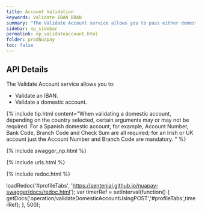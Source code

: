 ```yaml
---
title: Account Validation
keywords: Validate IBAN BBAN
summary: "The Validate Account service allows you to pass either domestic account details (to validate and retrieve an IBAN) or to pass an IBAN (to validate and retrieve the domestic account details). "
sidebar: np_sidebar
permalink: np_validateaccount.html
folder: prodNuapay
toc: false
---
```


## API Details

The Validate Account service allows you to:

* Validate an IBAN.
* Validate a domestic account.

{% include tip.html content="When validating a domestic account, depending on the country selected, certain arguments may or may not be required. For a Spanish domestic account, for example, Account Number, Bank Code, Branch Code and Check Sum are all required; for an Irish or UK account just the Account Number and Branch Code are mandatory. " %}



{% include swagger_np.html %}

{% include urls.html %}


<ul id="profileTabs" class="nav nav-tabs">


</ul>

{% include redoc.html %}

loadRedoc('#profileTabs', 'https://sentenial.github.io/nuapay-swagger/docs/redoc.html');
var timerRef = setInterval(function() { getDocs('operation/validateDomesticAccountUsingPOST','#profileTabs',timerRef); }, 500);


</script>



<!--
<ul id="profileTabs" class="nav nav-tabs">
    <li class="active"><a href="#profile" data-toggle="tab">Request</a></li>
    <li><a href="#about" data-toggle="tab">Response</a></li>

</ul>
  <div class="tab-content">
<div role="tabpanel" class="tab-pane active" id="profile">


  <table>
<colgroup>
<col width="30%" />
<col width="90%" />
</colgroup>

<tbody>
<tr>
<td markdown="span">Usage</td>
<td markdown="span">Pass either an IBAN or the domestic account number, country and other required parameters, based on the country selected.</td>
</tr>
<tr>
<td markdown="span">Method</td>
<td markdown="span"><span class="label label-info">POST </span>
</td>
</tr>
<tr>
<td markdown="span">URI</td>
<td markdown="span">/iban/validate
</td>
</tr>
<tr>
<td markdown="span">Required Arguments</td>
<td markdown="span"><b>domesticAccountNumber</b>
<br/><i>The account number. Only required if validating a domestic account</i>
</td>
</tr>
<tr>
<td markdown="span"></td>
<td markdown="span"><b>accountCountry</b>
<br/><i>The ISO country code. Only required if validating a domestic account.</i>
</td>
</tr>
<tr>
<td markdown="span"></td>
<td markdown="span"><b>iban</b>
<br/><i>The account in IBAN format. A required argument if you are validating an IBAN.</i>
</td>
</tr>
</tbody>
</table>



</div>

<div role="tabpanel" class="tab-pane" id="about">
<p>A successful request will return a <b>201 Created</b> response code</p>
<p>The following is the complete list of possible status codes, which may be returned in the response:</p>
    {% include ob_httpcodes.html %}


    </div>


</div>

<p><b>Note</b>: For a more detailed view of this API see the OpenAPI/Swagger redoc: <a href="https://sentenial.github.io/open-banking-swagger/docs/redoc.html#operation/createPaymentUsingPOST " target = "_blank"><i class="fa fa-cogs"></i> OpenAPI/Swagger Reference</a> </p>



{% include links.html %}
-->
